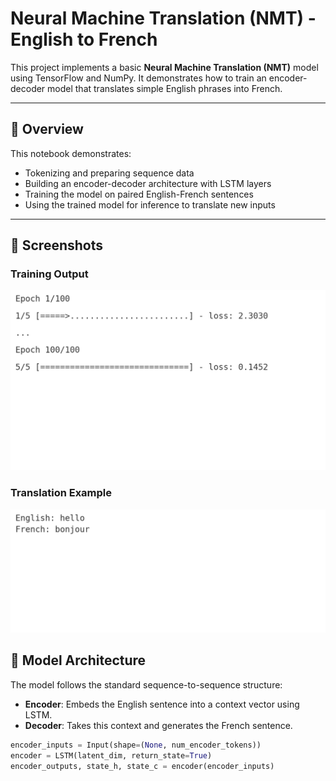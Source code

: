 # Neural Machine Translation (NMT) - English to French 

This project implements a basic **Neural Machine Translation (NMT)** model using TensorFlow and NumPy. It demonstrates how to train an encoder-decoder model that translates simple English phrases into French.

---

## 📖 Overview

This notebook demonstrates:
- Tokenizing and preparing sequence data
- Building an encoder-decoder architecture with LSTM layers
- Training the model on paired English-French sentences
- Using the trained model for inference to translate new inputs

---

## 📸 Screenshots

### Training Output
![Training Output](training_output.png)

### Translation Example
![Translation Example](translation_example.png)

## 🧠 Model Architecture

The model follows the standard sequence-to-sequence structure:

- **Encoder**: Embeds the English sentence into a context vector using LSTM.
- **Decoder**: Takes this context and generates the French sentence.

```python
encoder_inputs = Input(shape=(None, num_encoder_tokens))
encoder = LSTM(latent_dim, return_state=True)
encoder_outputs, state_h, state_c = encoder(encoder_inputs)




